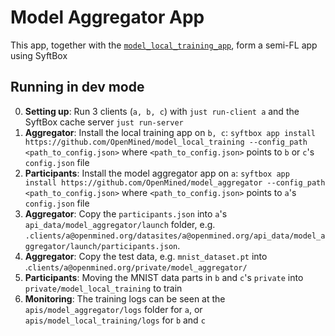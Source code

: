 # Model Aggregator App

This app, together with the [`model_local_training_app`](https://github.com/OpenMined/model_local_training), form a semi-FL app using SyftBox

## Running in dev mode

0. **Setting up**: Run 3 clients (`a, b, c`) with `just run-client a` and the SyftBox cache server `just run-server`
1. **Aggregator**: Install the local training app on `b, c`: `syftbox app install https://github.com/OpenMined/model_local_training --config_path <path_to_config.json>` where `<path_to_config.json>` points to `b` or `c`'s `config.json` file
2. **Participants**: Install the model aggregator app on `a`: `syftbox app install https://github.com/OpenMined/model_aggregator --config_path <path_to_config.json>` where `<path_to_config.json>` points to `a`'s `config.json` file
3. **Aggregator**: Copy the `participants.json` into `a`'s `api_data/model_aggregator/launch` folder, e.g. `.clients/a@openmined.org/datasites/a@openmined.org/api_data/model_aggregator/launch/participants.json`. 
4. **Aggregator**: Copy the test data, e.g. `mnist_dataset.pt` into .`clients/a@openmined.org/private/model_aggregator/`
5. **Participants**: Moving the MNIST data parts in `b` and `c`'s `private` into `private/model_local_training` to train
5. **Monitoring**: The training logs can be seen at the `apis/model_aggregator/logs` folder for `a`, or `apis/model_local_training/logs` for `b` and `c`